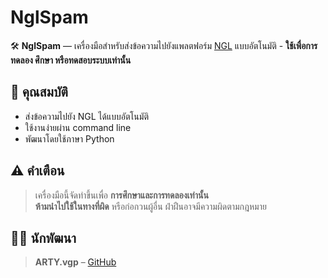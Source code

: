 # NglSpam

🛠️ **NglSpam** — เครื่องมือสำหรับส่งข้อความไปยังแพลตฟอร์ม [NGL](https://ngl.link) แบบอัตโนมัติ - **ใช้เพื่อการทดลอง ศึกษา หรือทดสอบระบบเท่านั้น**

## 🚀 คุณสมบัติ
- ส่งข้อความไปยัง NGL ได้แบบอัตโนมัติ
- ใช้งานง่ายผ่าน command line
- พัฒนาโดยใช้ภาษา Python

## ⚠️ คำเตือน
> เครื่องมือนี้จัดทำขึ้นเพื่อ **การศึกษาและการทดลองเท่านั้น**  
> **ห้ามนำไปใช้ในทางที่ผิด** หรือก่อกวนผู้อื่น ฝ่าฝืนอาจมีความผิดตามกฎหมาย

## 🧑‍💻 นักพัฒนา
> **ARTY.vgp** – [GitHub](https://github.com/artyuiop)
